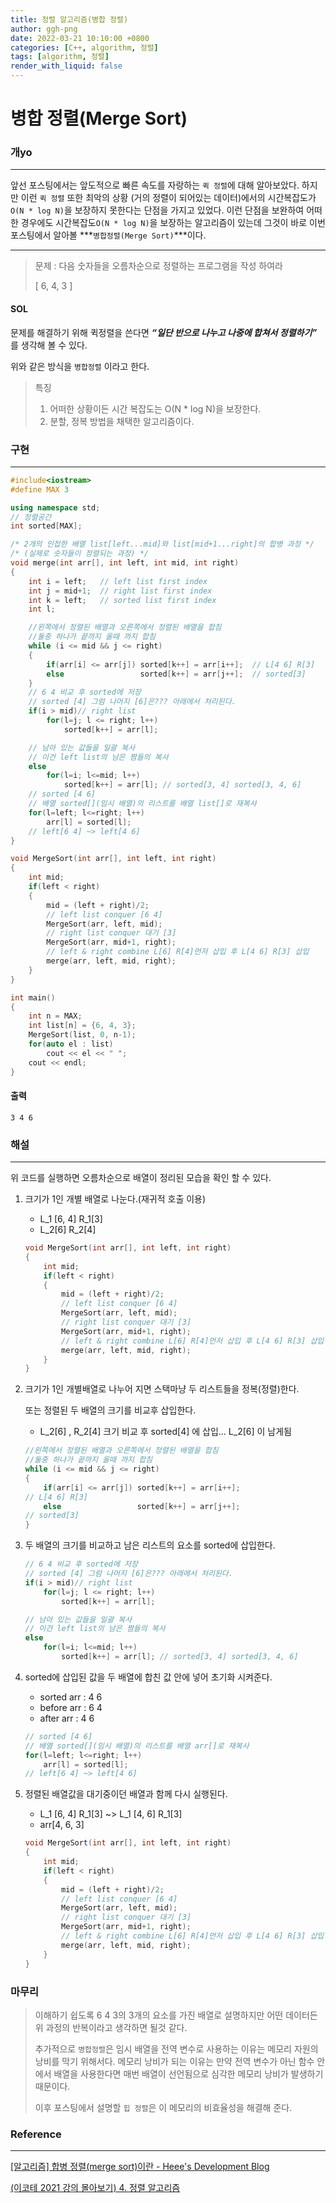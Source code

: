 ```yaml
---
title: 정렬 알고리즘(병합 정렬)
author: ggh-png
date: 2022-03-21 10:10:00 +0800
categories: [C++, algorithm, 정렬]
tags: [algorithm, 정렬]
render_with_liquid: false
---
```



# 병합 정렬(Merge Sort)

### 개yo

---

앞선 포스팅에서는 앞도적으로 빠른 속도를 자랑하는 `퀵 정렬`에 대해 알아보았다. 하지만 이런 `퀵 정렬` 또한 최악의 상황 (거의 정렬이 되어있는 데이터)에서의 시간복잡도가 `O(N * log N)`을 보장하지 못한다는 단점을 가지고 있었다. 이런 단점을 보완하여 어떠한 경우에도 시간복잡도`O(N * log N)`을 보장하는 알고리즘이 있는데 그것이 바로 이번 포스팅에서 알아볼 ***`병합정렬(Merge Sort)`***이다. 

---

> 문제 : 다음 숫자들을 오름차순으로 정렬하는 프로그램을 작성 하여라
> 
> 
> [ 6, 4, 3 ]
> 

#### SOL  

문제를 해결하기 위해 퀵정렬을 쓴다면 ***“일단 반으로 나누고 나중에 합쳐서 정렬하기”***  를 생각해 볼 수 있다. 

위와 같은 방식을 `병합정렬` 이라고 한다.

   

> 특징
> 
> 1. 어떠한 상황이든 시간 복잡도는 O(N * log N)을 보장한다.  
> 2. 분할, 정복  방법을 채택한 알고리즘이다. 

### 구현

---

```cpp
#include<iostream>
#define MAX 3

using namespace std; 
// 정렬공간 
int sorted[MAX];

/* 2개의 인접한 배열 list[left...mid]와 list[mid+1...right]의 합병 과정 */
/* (실제로 숫자들이 정렬되는 과정) */
void merge(int arr[], int left, int mid, int right)
{   
    int i = left;   // left list first index
    int j = mid+1;  // right list first index
    int k = left;   // sorted list first index 
    int l;

	//왼쪽에서 정렬된 배열과 오른쪽에서 정렬된 배열을 합침
	//둘중 하나가 끝까지 올때 까지 합침 
    while (i <= mid && j <= right)
    {                     
        if(arr[i] <= arr[j]) sorted[k++] = arr[i++];  // L[4 6] R[3]
        else                 sorted[k++] = arr[j++];  // sorted[3]
    }
    // 6 4 비교 후 sorted에 저장 
    // sorted [4] 그럼 나머지 [6]은??? 아래에서 처리된다. 
    if(i > mid)// right list
        for(l=j; l <= right; l++)
            sorted[k++] = arr[l];

    // 남아 있는 값들을 일괄 복사
    // 이건 left list의 남은 짬들의 복사
    else
        for(l=i; l<=mid; l++)
            sorted[k++] = arr[l]; // sorted[3, 4] sorted[3, 4, 6]
    // sorted [4 6]
    // 배열 sorted[](임시 배열)의 리스트를 배열 list[]로 재복사
    for(l=left; l<=right; l++)
        arr[l] = sorted[l];
    // left[6 4] ~> left[4 6]
}

void MergeSort(int arr[], int left, int right)
{
    int mid;
    if(left < right)
    {
        mid = (left + right)/2; 
        // left list conquer [6 4]
        MergeSort(arr, left, mid); 
        // right list conquer 대기 [3]
        MergeSort(arr, mid+1, right); 
        // left & right combine L[6] R[4]먼저 삽입 후 L[4 6] R[3] 삽입
        merge(arr, left, mid, right);
    }
}

int main()
{
    int n = MAX;
    int list[n] = {6, 4, 3};   
    MergeSort(list, 0, n-1);
    for(auto el : list)
        cout << el << " ";
    cout << endl;
}
```

#### 출력

```
3 4 6
```

### 해설

---

위 코드를 실행하면 오름차순으로 배열이 정리된 모습을 확인 할 수 있다. 

1.  크기가 1인 개별 배열로 나눈다.(재귀적 호출 이용)
    - L_1 [6, 4] R_1[3]
    - L_2[6] R_2[4]
    
    ```cpp
    void MergeSort(int arr[], int left, int right)
    {
        int mid;
        if(left < right)
        {
            mid = (left + right)/2; 
            // left list conquer [6 4]
            MergeSort(arr, left, mid); 
            // right list conquer 대기 [3]
            MergeSort(arr, mid+1, right); 
            // left & right combine L[6] R[4]먼저 삽입 후 L[4 6] R[3] 삽입
            merge(arr, left, mid, right);
        }
    }
    ```
    
2. 크기가 1인 개별배열로 나누어 지면 스택마냥 두 리스트들을 정복(정렬)한다.
    
    또는 정렬된 두 배열의 크기를 비교후 삽입한다.
    
    - L_2[6] , R_2[4] 크기 비교 후 sorted[4] 에 삽입... L_2[6] 이 남게됨
    
    ```cpp
    //왼쪽에서 정렬된 배열과 오른쪽에서 정렬된 배열을 합침
    //둘중 하나가 끝까지 올때 까지 합침 
    while (i <= mid && j <= right)
    {                     
        if(arr[i] <= arr[j]) sorted[k++] = arr[i++];  
    // L[4 6] R[3]
        else                 sorted[k++] = arr[j++];  
    // sorted[3]
    }
    ```
    
3.  두 배열의 크기를 비교하고 남은 리스트의 요소를 sorted에 삽입한다. 
    
    ```cpp
    // 6 4 비교 후 sorted에 저장 
    // sorted [4] 그럼 나머지 [6]은??? 아래에서 처리된다. 
    if(i > mid)// right list
        for(l=j; l <= right; l++)
            sorted[k++] = arr[l];
    
    // 남아 있는 값들을 일괄 복사
    // 이건 left list의 남은 짬들의 복사
    else
        for(l=i; l<=mid; l++)
            sorted[k++] = arr[l]; // sorted[3, 4] sorted[3, 4, 6]
    ```
    
4. sorted에 삽입된 값을 두 배열에 합친 값 안에 넣어 초기화 시켜준다. 
    - sorted arr : 4 6
    - before arr : 6 4
    - after arr : 4 6
    
    ```cpp
    // sorted [4 6]
    // 배열 sorted[](임시 배열)의 리스트를 배열 arr[]로 재복사
    for(l=left; l<=right; l++)
        arr[l] = sorted[l];
    // left[6 4] ~> left[4 6]
    ```
    
5. 정렬된 배열값을 대기중이던 배열과 함께 다시 실행된다. 
    - L_1 [6, 4] R_1[3]  ~>  L_1 [4, 6] R_1[3]
    - arr[4, 6, 3]
    
    ```cpp
    void MergeSort(int arr[], int left, int right)
    {
        int mid;
        if(left < right)
        {
            mid = (left + right)/2; 
            // left list conquer [6 4]
            MergeSort(arr, left, mid); 
            // right list conquer 대기 [3]
            MergeSort(arr, mid+1, right); 
            // left & right combine L[6] R[4]먼저 삽입 후 L[4 6] R[3] 삽입
            merge(arr, left, mid, right);
        }
    }
    ```
    

### 마무리

> 이해하기 쉽도록 6 4 3의 3개의 요소를 가진 배열로 설명하지만 어떤 데이터든 위 과정의 반복이라고 생각하면 될것 같다.
> 
> 
> 추가적으로 `병합정렬`은 임시 배열을 전역 변수로 사용하는 이유는 메모리 자원의 낭비를 막기 위해서다. 메모리 낭비가 되는 이유는 만약 전역 변수가 아닌 함수 안에서 배열을 사용한다면 매번 배열이 선언됨으로 심각한 메모리 낭비가 발생하기 때문이다. 
> 
> 이후 포스팅에서 설명할 `힙 정렬`은 이 메모리의 비효율성을 해결해 준다.
> 

### Reference

---

[[알고리즘] 합병 정렬(merge sort)이란 - Heee's Development Blog](https://gmlwjd9405.github.io/2018/05/08/algorithm-merge-sort.html)

[(이코테 2021 강의 몰아보기) 4. 정렬 알고리즘](https://www.youtube.com/watch?v=KGyK-pNvWos&list=PLRx0vPvlEmdAghTr5mXQxGpHjWqSz0dgC&index=4)